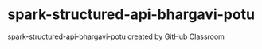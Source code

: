 # spark-structured-api-bhargavi-potu
spark-structured-api-bhargavi-potu created by GitHub Classroom
